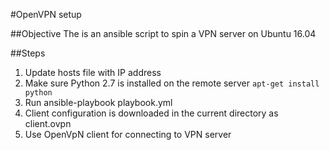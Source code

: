 #OpenVPN setup

##Objective
The is an ansible script to spin a VPN server on Ubuntu 16.04

##Steps
1. Update hosts file with IP address
2. Make sure Python 2.7 is installed on the remote server
`apt-get install python`
3. Run ansible-playbook playbook.yml
4. Client configuration is downloaded in the current directory as client.ovpn
5. Use OpenVpN client for connecting to VPN server


